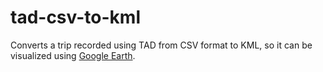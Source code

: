 # tad-csv-to-kml
Converts a trip recorded using TAD from CSV format to KML, so it can be visualized using [Google Earth](https://www.google.com/earth/).
